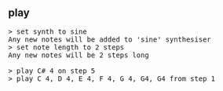 ## play

<pre>
> set synth to sine
Any new notes will be added to 'sine' synthesiser
> set note length to 2 steps
Any new notes will be 2 steps long

> play C# 4 on step 5
> play C 4, D 4, E 4, F 4, G 4, G4, G4 from step 1
</pre>